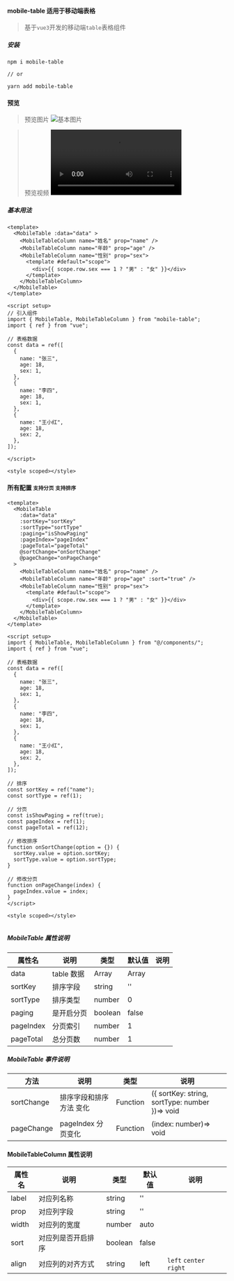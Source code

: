 #### mobile-table 适用于移动端表格

> 基于`vue3`开发的移动端`table`表格组件

##### 安装

```
npm i mobile-table

// or

yarn add mobile-table
```

#### 预览

> 预览图片
> ![基本图片](https://cdn.taoquns.com/screenshot-20230417-150344.png)

> 预览视频
> <video src="https://cdn.taoquns.com/20230417-153114.mp4" controls></video>

##### 基本用法

```
<template>
  <MobileTable :data="data" >
    <MobileTableColumn name="姓名" prop="name" />
    <MobileTableColumn name="年龄" prop="age" />
    <MobileTableColumn name="性别" prop="sex">
      <template #default="scope">
        <div>{{ scope.row.sex === 1 ? "男" : "女" }}</div>
      </template>
    </MobileTableColumn>
  </MobileTable>
</template>

<script setup>
// 引入组件
import { MobileTable, MobileTableColumn } from "mobile-table";
import { ref } from "vue";

// 表格数据
const data = ref([
  {
    name: "张三",
    age: 18,
    sex: 1,
  },
  {
    name: "李四",
    age: 18,
    sex: 1,
  },
  {
    name: "王小红",
    age: 18,
    sex: 2,
  },
]);

</script>

<style scoped></style>

```

#### 所有配置 `支持分页` `支持排序`

```
<template>
  <MobileTable
    :data="data"
    :sortKey="sortKey"
    :sortType="sortType"
    :paging="isShowPaging"
    :pageIndex="pageIndex"
    :pageTotal="pageTotal"
    @sortChange="onSortChange"
    @pageChange="onPageChange"
  >
    <MobileTableColumn name="姓名" prop="name" />
    <MobileTableColumn name="年龄" prop="age" :sort="true" />
    <MobileTableColumn name="性别" prop="sex">
      <template #default="scope">
        <div>{{ scope.row.sex === 1 ? "男" : "女" }}</div>
      </template>
    </MobileTableColumn>
  </MobileTable>
</template>

<script setup>
import { MobileTable, MobileTableColumn } from "@/components/";
import { ref } from "vue";

// 表格数据
const data = ref([
  {
    name: "张三",
    age: 18,
    sex: 1,
  },
  {
    name: "李四",
    age: 18,
    sex: 1,
  },
  {
    name: "王小红",
    age: 18,
    sex: 2,
  },
]);

// 排序
const sortKey = ref("name");
const sortType = ref(1);

// 分页
const isShowPaging = ref(true);
const pageIndex = ref(1);
const pageTotal = ref(12);

// 修改排序
function onSortChange(option = {}) {
  sortKey.value = option.sortKey;
  sortType.value = option.sortType;
}

// 修改分页
function onPageChange(index) {
  pageIndex.value = index;
}
</script>

<style scoped></style>


```

##### MobileTable 属性说明

| 属性名    | 说明       | 类型    | 默认值 | 说明 |
| --------- | ---------- | ------- | ------ | ---- |
| data      | table 数据 | Array   | Array  |      |
| sortKey   | 排序字段   | string  | ''     |      |
| sortType  | 排序类型   | number  | 0      |      |
| paging    | 是开启分页 | boolean | false  |      |
| pageIndex | 分页索引   | number  | 1      |      |
| pageTotal | 总分页数   | number  | 1      |      |

##### MobileTable 事件说明

| 方法       | 说明                    | 类型     | 说明                                           |
| ---------- | ----------------------- | -------- | ---------------------------------------------- |
| sortChange | 排序字段和排序方法 变化 | Function | ({ sortKey: string, sortType: number })=> void |
| pageChange | pageIndex 分页变化      | Function | (index: number)=> void                         |

#### MobileTableColumn 属性说明

| 属性名 | 说明               | 类型    | 默认值 | 说明                    |
| ------ | ------------------ | ------- | ------ | ----------------------- |
| label  | 对应列名称         | string  | ''     |                         |
| prop   | 对应列字段         | string  | ''     |                         |
| width  | 对应列的宽度       | number  | auto   |                         |
| sort   | 对应列是否开启排序 | boolean | false  |                         |
| align  | 对应列的对齐方式   | string  | left   | `left` `center` `right` |
